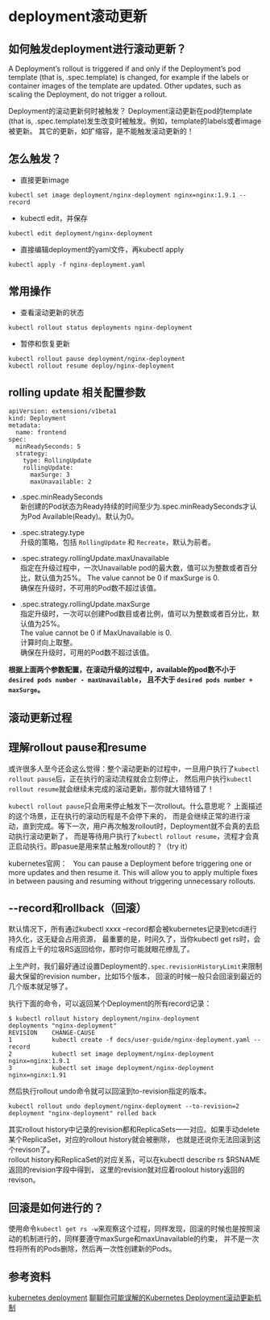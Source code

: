 # deployment滚动更新

## 如何触发deployment进行滚动更新？

A Deployment’s rollout is triggered if and only if the Deployment’s pod template (that is, .spec.template) is changed, 
for example if the labels or container images of the template are updated. Other updates, such as scaling the Deployment, 
do not trigger a rollout.

Deployment的滚动更新何时被触发？
Deployment滚动更新在pod的template (that is, .spec.template)发生改变时被触发。例如，template的labels或者image被更新。
其它的更新，如扩缩容，是不能触发滚动更新的！

## 怎么触发？

- 直接更新image  
```
kubectl set image deployment/nginx-deployment nginx=nginx:1.9.1 --record
```

- kubectl edit，并保存
```
kubectl edit deployment/nginx-deployment
```

- 直接编辑deployment的yaml文件，再kubectl apply
```
kubectl apply -f nginx-deployment.yaml
```

## 常用操作

- 查看滚动更新的状态  
```
kubectl rollout status deployments nginx-deployment
```

- 暂停和恢复更新  
```
kubectl rollout pause deployment/nginx-deployment
kubectl rollout resume deploy/nginx-deployment
```

## rolling update 相关配置参数

```
apiVersion: extensions/v1beta1
kind: Deployment
metadata:
  name: frontend
spec:
  minReadySeconds: 5
  strategy:
    type: RollingUpdate
    rollingUpdate:
      maxSurge: 3
      maxUnavailable: 2
```

- .spec.minReadySeconds  
新创建的Pod状态为Ready持续的时间至少为.spec.minReadySeconds才认为Pod Available(Ready)。默认为0。  

- .spec.strategy.type  
升级的策略，包括 `RollingUpdate` 和 `Recreate`，默认为前者。  

- .spec.strategy.rollingUpdate.maxUnavailable  
指定在升级过程中，一次Unavailable pod的最大数，值可以为整数或者百分比，默认值为25%。 
The value cannot be 0 if maxSurge is 0.  
确保在升级时，不可用的Pod数不超过该值。  

- .spec.strategy.rollingUpdate.maxSurge  
指定升级时，一次可以创建Pod数目或者比例，值可以为整数或者百分比，默认值为25%。  
The value cannot be 0 if MaxUnavailable is 0.  
计算时向上取整。  
确保在升级时，可用的Pod数不超过该值。  

**根据上面两个参数配置，在滚动升级的过程中，available的pod数不小于 `desired pods number - maxUnavailable`，
且不大于 `desired pods number + maxSurge`。**

## 滚动更新过程

## 理解rollout pause和resume

或许很多人至今还会这么觉得：整个滚动更新的过程中，一旦用户执行了`kubectl rollout pause`后，正在执行的滚动流程就会立刻停止，
然后用户执行`kubectl rollout resume`就会继续未完成的滚动更新。那你就大错特错了！

`kubectl rollout pause`只会用来停止触发下一次rollout。什么意思呢？ 上面描述的这个场景，正在执行的滚动历程是不会停下来的，
而是会继续正常的进行滚动，直到完成。等下一次，用户再次触发rollout时，Deployment就不会真的去启动执行滚动更新了，
而是等待用户执行了`kubectl rollout resume`，流程才会真正启动执行。即pasue是用来禁止触发rollout的？（try it）  

kubernetes官网：  
You can pause a Deployment before triggering one or more updates and then resume it. 
This will allow you to apply multiple fixes in between pausing and resuming without triggering unnecessary rollouts.

## --record和rollback（回滚）

默认情况下，所有通过kubectl xxxx –record都会被kubernetes记录到etcd进行持久化，这无疑会占用资源，
最重要的是，时间久了，当你kubectl get rs时，会有成百上千的垃圾RS返回给你，那时你可能就眼花缭乱了。  

上生产时，我们最好通过设置Deployment的`.spec.revisionHistoryLimit`来限制最大保留的revision number，比如15个版本，
回滚的时候一般只会回滚到最近的几个版本就足够了。

执行下面的命令，可以返回某个Deployment的所有record记录：  
```
$ kubectl rollout history deployment/nginx-deployment
deployments "nginx-deployment"
REVISION    CHANGE-CAUSE
1           kubectl create -f docs/user-guide/nginx-deployment.yaml --record
2           kubectl set image deployment/nginx-deployment nginx=nginx:1.9.1
3           kubectl set image deployment/nginx-deployment nginx=nginx:1.91
```
然后执行rollout undo命令就可以回滚到to-revision指定的版本。  
```
kubectl rollout undo deployment/nginx-deployment --to-revision=2
deployment "nginx-deployment" rolled back
```
其实rollout history中记录的revision都和ReplicaSets一一对应。如果手动delete某个ReplicaSet，对应的rollout history就会被删除，
也就是还说你无法回滚到这个revison了。  
rollout history和ReplicaSet的对应关系，可以在kubectl describe rs $RSNAME返回的revision字段中得到，
这里的revision就对应着roolout history返回的revison。  

## 回滚是如何进行的？

使用命令`kubectl get rs -w`来观察这个过程，同样发现，回滚的时候也是按照滚动的机制进行的，同样要遵守maxSurge和maxUnavailable的约束，
并不是一次性将所有的Pods删除，然后再一次性创建新的Pods。

## 参考资料

[kubernetes deployment](https://kubernetes.io/docs/concepts/workloads/controllers/deployment/)
[聊聊你可能误解的Kubernetes Deployment滚动更新机制](https://blog.csdn.net/WaltonWang/article/details/77461697?locationNum=5&fps=1)

